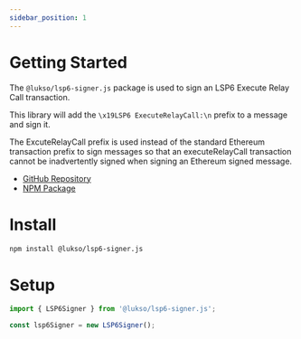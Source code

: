 ```yaml
---
sidebar_position: 1
---
```


# Getting Started

The `@lukso/lsp6-signer.js` package is used to sign an LSP6 Execute Relay Call transaction.

This library will add the `\x19LSP6 ExecuteRelayCall:\n` prefix to a message and sign it.

The ExcuteRelayCall prefix is used instead of the standard Ethereum transaction prefix to sign messages so that an executeRelayCall transaction cannot be inadvertently signed when signing an Ethereum signed message.

- [GitHub Repository](https://github.com/lukso-network/tools-lsp6-signer)
- [NPM Package](https://www.npmjs.com/package/@lukso/lsp6-signer.js)

# Install

```bash
npm install @lukso/lsp6-signer.js
```

# Setup

```javascript
import { LSP6Signer } from '@lukso/lsp6-signer.js';

const lsp6Signer = new LSP6Signer();
```
